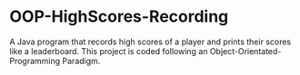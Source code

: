 # OOP-HighScores-Recording
A Java program that records high scores of a player and prints their scores like a leaderboard. This project is coded following an Object-Orientated-Programming Paradigm. 
